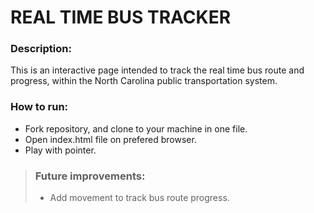 # REAL TIME BUS TRACKER

### **Description:**

This is an interactive page intended to track the real time bus route and progress, within the North Carolina public
transportation system.

### **How to run:**

- Fork repository, and clone to your machine in one file.
- Open index.html file on prefered browser.
- Play with pointer.

> ### **Future improvements:**
>
> - Add movement to track bus route progress.
